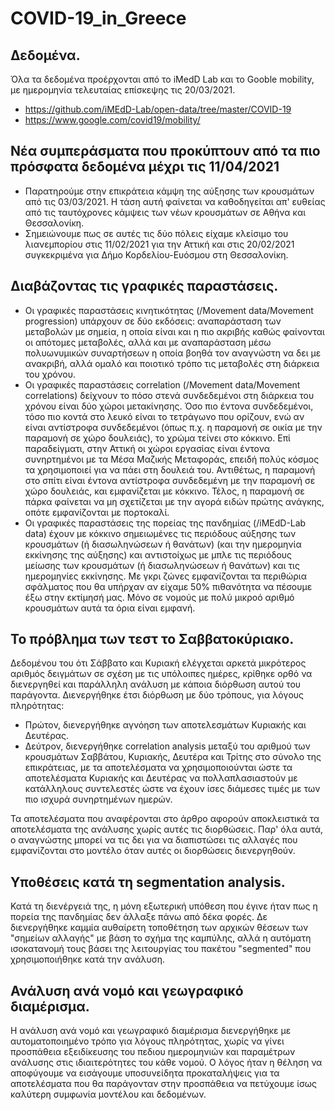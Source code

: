 # COVID-19_in_Greece

## Δεδομένα.
Όλα τα δεδομένα προέρχονται από το iMedD Lab και το Gooble mobility, με ημερομηνία τελευταίας επίσκεψης τις 20/03/2021.
- https://github.com/iMEdD-Lab/open-data/tree/master/COVID-19
- https://www.google.com/covid19/mobility/

## Νέα συμπεράσματα που προκύπτουν από τα πιο πρόσφατα δεδομένα μέχρι τις 11/04/2021
- Παρατηρούμε στην επικράτεια κάμψη της αύξησης των κρουσμάτων από τις 03/03/2021. Η τάση αυτή φαίνεται να καθοδηγείται απ' ευθείας από τις ταυτόχρονες κάμψεις των νέων κρουσμάτων σε Αθήνα και Θεσσαλονίκη.
- Σημειώνουμε πως σε αυτές τις δύο πόλεις είχαμε κλείσιμο του λιανεμπορίου στις 11/02/2021 για την Αττική και στις 20/02/2021 συγκεκριμένα για Δήμο Κορδελίου-Ευόσμου στη Θεσσαλονίκη.

## Διαβάζοντας τις γραφικές παραστάσεις.
- Οι γραφικές παραστάσεις κινητικότητας (/Movement data/Movement progression) υπάρχουν σε δύο εκδόσεις: αναπαράσταση των μεταβολών με σημεία, η οποία είναι και η πιο ακριβής καθώς φαίνονται οι απότομες μεταβολές, αλλά και με αναπαράσταση μέσω πολυωνυμικών συναρτήσεων η οποία βοηθά τον αναγνώστη να δει με ανακριβή, αλλά ομαλό και ποιοτικό τρόπο τις μεταβολές στη διάρκεια του χρόνου.
- Οι γραφικές παραστάσεις correlation (/Movement data/Movement correlations) δείχνουν το πόσο στενά συνδεδεμένοι στη διάρκεια του χρόνου είναι δύο χώροι μετακίνησης. Όσο πιο έντονα συνδεδεμένοι, τόσο πιο κοντά στο λευκό είναι το τετράγωνο που ορίζουν, ενώ αν είναι αντίστροφα συνδεδεμένοι (όπως π.χ. η παραμονή σε οικία με την παραμονή σε χώρο δουλειάς), το χρώμα τείνει στο κόκκινο. Επί παραδείγματι, στην Αττική οι χώροι εργασίας είναι έντονα συνηρτημένοι με τα Μέσα Μαζικής Μεταφοράς, επειδή πολύς κόσμος τα χρησιμοποιεί για να πάει στη δουλειά του. Αντιθέτως, η παραμονή στο σπίτι είναι έντονα αντίστροφα συνδεδεμένη με την παραμονή σε χώρο δουλειάς, και εμφανίζεται με κόκκινο. Τέλος, η παραμονή σε πάρκα φαίνεται να μη σχετίζεται με την αγορά ειδών πρώτης ανάγκης, οπότε εμφανίζονται με πορτοκαλί.
- Οι γραφικές παραστάσεις της πορείας της πανδημίας (/iMEdD-Lab data) έχουν με κόκκινο σημειωμένες τις περιόδους αύξησης των κρουσμάτων (ή διασωληνώσεων ή θανάτων) (και την ημερομηνία εκκίνησης της αύξησης) και αντιστοίχως με μπλε τις περιόδους μείωσης των κρουσμάτων (ή διασωληνώσεων ή θανάτων) και τις ημερομηνίες εκκίνησης. Με γκρι ζώνες εμφανίζονται τα περιθώρια σφάλματος που θα υπήρχαν αν είχαμε 50% πιθανότητα να πέσουμε έξω στην εκτίμησή μας. Μόνο σε νομούς με πολύ μικροό αριθμό κρουσμάτων αυτά τα όρια είναι εμφανή.

## Το πρόβλημα των τεστ το Σαββατοκύριακο.
Δεδομένου του ότι Σάββατο και Κυριακή ελέγχεται αρκετά μικρότερος αριθμός δειγμάτων σε σχέση με τις υπόλοιπες ημέρες, κρίθηκε ορθό να διενεργηθεί και παράλληλη ανάλυση με κάποια διόρθωση αυτού του παράγοντα. Διενεργήθηκε έτσι διόρθωση με δύο τρόπους, για λόγους πληρότητας:
- Πρώτον, διενεργήθηκε αγνόηση των αποτελεσμάτων Κυριακής και Δευτέρας.
- Δεύτρον, διενεργήθηκε correlation analysis μεταξύ του αριθμού των κρουσμάτων Σαββάτου, Κυριακής, Δευτέρα και Τρίτης στο σύνολο της επικράτειας, με τα αποτελέσματα να χρησιμοποιούνται ώστε τα αποτελέσματα Κυριακής και Δευτέρας να πολλαπλασιαστούν με κατάλληλους συντελεστές ώστε να έχουν ίσες διάμεσες τιμές με των πιο ισχυρά συνηρτημένων ημερών.

Τα αποτελέσματα που αναφέρονται στο άρθρο αφορούν αποκλειστικά τα αποτελέσματα της ανάλυσης χωρίς αυτές τις διορθώσεις. Παρ' όλα αυτά, ο αναγνώστης μπορεί να τις δει για να διαπιστώσει τις αλλαγές που εμφανίζονται στο μοντέλο όταν αυτές οι διορθώσεις διενεργηθούν. 

## Υποθέσεις κατά τη segmentation analysis.
Κατά τη διενέργειά της, η μόνη εξωτερική υπόθεση που έγινε ήταν πως η πορεία της πανδημίας δεν άλλαξε πάνω από δέκα φορές. Δε διενεργήθηκε καμμία αυθαίρετη τοποθέτηση των αρχικών θέσεων των "σημείων αλλαγής" με βάση το σχήμα της καμπύλης, αλλά η αυτόματη ισοκατανομή τους βάσει της λειτουργίας του πακέτου "segmented" που χρησιμοποιήθηκε κατά την ανάλυση.

## Ανάλυση ανά νομό και γεωγραφικό διαμέρισμα.
Η ανάλυση ανά νομό και γεωγραφικό διαμέρισμα διενεργήθηκε με αυτοματοποιημένο τρόπο για λόγους πληρότητας, χωρίς να γίνει προσπάθεια εξειδίκευσης του πεδιου ημερομηνιών και παραμέτρων ανάλυσης στις ιδιαιτερότητες του κάθε νομού. Ο λόγος ήταν η θέληση να αποφύγουμε να εισάγουμε υποσυνείδητα προκαταλήψεις για τα αποτελέσματα που θα παράγονταν στην προσπάθεια να πετύχουμε ίσως καλύτερη συμφωνία μοντέλου και δεδομένων.
